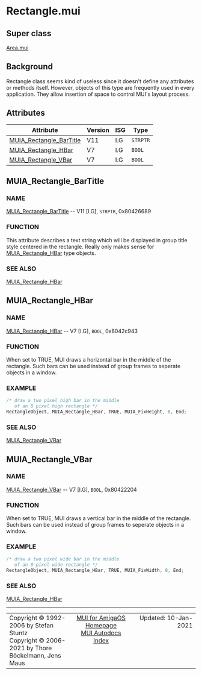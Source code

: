 # Rectangle.mui
## Super class
[Area.mui](MUI_Area.md)
## Background
Rectangle class seems kind of useless since it doesn't define any attributes
or methods itself. However, objects of this type are frequently used in
every application. They allow insertion of space to control MUI's layout
process.
## Attributes
Attribute|Version|ISG|Type
---------|-------|---|----
[MUIA_Rectangle_BarTitle](MUI_Rectangle.md/#MUIA_Rectangle_BarTitle)|V11|I.G|`STRPTR`
[MUIA_Rectangle_HBar](MUI_Rectangle.md/#MUIA_Rectangle_HBar)|V7|I.G|`BOOL`
[MUIA_Rectangle_VBar](MUI_Rectangle.md/#MUIA_Rectangle_VBar)|V7|I.G|`BOOL`

## MUIA_Rectangle_BarTitle
### NAME
[MUIA_Rectangle_BarTitle](MUI_Rectangle.md/#MUIA_Rectangle_BarTitle) -- V11 [I.G], `STRPTR`, 0x80426689

### FUNCTION
This attribute describes a text string which will be displayed in group
title style centered in the rectangle. Really only makes sense for
[MUIA_Rectangle_HBar](MUI_Rectangle.md/#MUIA_Rectangle_HBar) type objects.

### SEE ALSO
[MUIA_Rectangle_HBar](MUI_Rectangle.md/#MUIA_Rectangle_HBar)

## MUIA_Rectangle_HBar
### NAME
[MUIA_Rectangle_HBar](MUI_Rectangle.md/#MUIA_Rectangle_HBar) -- V7 [I.G], `BOOL`, 0x8042c943

### FUNCTION
When set to TRUE, MUI draws a horizontal bar in the middle of the rectangle.
Such bars can be used instead of group frames to seperate objects in a
window.

### EXAMPLE
```c++
/* draw a two pixel high bar in the middle
   of an 8 pixel high rectangle */
RectangleObject, MUIA_Rectangle_HBar, TRUE, MUIA_FixHeight, 8, End;
```

### SEE ALSO
[MUIA_Rectangle_VBar](MUI_Rectangle.md/#MUIA_Rectangle_VBar)

## MUIA_Rectangle_VBar
### NAME
[MUIA_Rectangle_VBar](MUI_Rectangle.md/#MUIA_Rectangle_VBar) -- V7 [I.G], `BOOL`, 0x80422204

### FUNCTION
When set to TRUE, MUI draws a vertical bar in the middle of the rectangle.
Such bars can be used instead of group frames to seperate objects in a
window.

### EXAMPLE
```c++
/* draw a two pixel wide bar in the middle
   of an 8 pixel wide rectangle */
RectangleObject, MUIA_Rectangle_HBar, TRUE, MUIA_FixWidth, 8, End;
```

### SEE ALSO
[MUIA_Rectangle_HBar](MUI_Rectangle.md/#MUIA_Rectangle_HBar)

----
<table class='compact' style='border: none; border-spacing: 0px; margin: 0px' width='100%'>
<tr>
<td style='text-align: left; vertical-align: top' width='33%'>Copyright &copy 1992-2006 by Stefan Stuntz<br>Copyright &copy 2006-2021 by Thore B&ouml;ckelmann, Jens Maus</TD>
<td style='text-align: center; vertical-align: top' width='33%'>
<a href=https://github.com/amiga-mui/muidev>MUI for AmigaOS Homepage</a><br>
<a href=https://github.com/amiga-mui/muidev/blob/master/autodocs/autodocs.md>MUI Autodocs Index</a>
</td>
<td style='text-align: right; vertical-align: top' width='33%'>Updated: 10-Jan-2021</td>
</tr>
</table>
